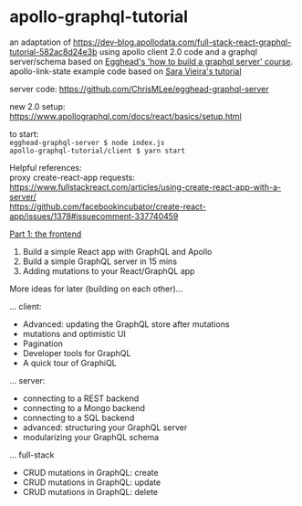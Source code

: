 # apollo-graphql-tutorial

an adaptation of https://dev-blog.apollodata.com/full-stack-react-graphql-tutorial-582ac8d24e3b using apollo client 2.0 code and a graphql server/schema based on [Egghead's 'how to build a graphql server' course](https://egghead.io/courses/build-a-graphql-server). apollo-link-state example code based on [Sara Vieira's tutorial](https://www.youtube.com/watch?v=2RvRcnD8wHY&feature=youtu.be)

server code: https://github.com/ChrisMLee/egghead-graphql-server

new 2.0 setup: https://www.apollographql.com/docs/react/basics/setup.html  

to start:  
`egghead-graphql-server $ node index.js`  
`apollo-graphql-tutorial/client $ yarn start`  

Helpful references:  
proxy create-react-app requests: https://www.fullstackreact.com/articles/using-create-react-app-with-a-server/  
https://github.com/facebookincubator/create-react-app/issues/1378#issuecomment-337740459

[Part 1: the frontend](https://dev-blog.apollodata.com/full-stack-react-graphql-tutorial-582ac8d24e3b)

1. Build a simple React app with GraphQL and Apollo
2. Build a simple GraphQL server in 15 mins
3. Adding mutations to your React/GraphQL app

More ideas for later (building on each other)...

... client:
- Advanced: updating the GraphQL store after mutations
- mutations and optimistic UI
- Pagination
- Developer tools for GraphQL
- A quick tour of GraphiQL


... server:
- connecting to a REST backend
- connecting to a Mongo backend
- connecting to a SQL backend
- advanced: structuring your GraphQL server
- modularizing your GraphQL schema

... full-stack
- CRUD mutations in GraphQL: create
- CRUD mutations in GraphQL: update
- CRUD mutations in GraphQL: delete


